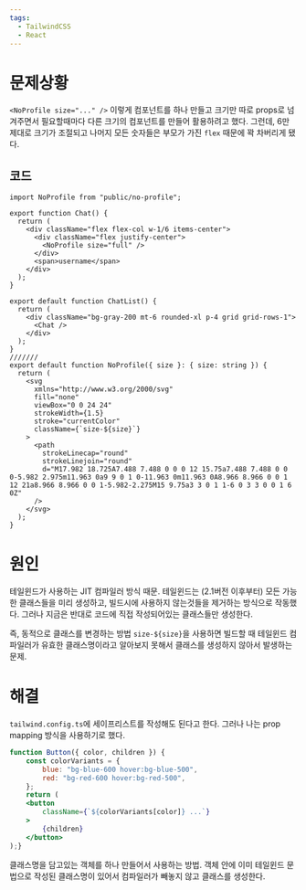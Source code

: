 ```yaml
---
tags:
  - TailwindCSS
  - React
---
```

# 문제상황
`<NoProfile size="..." />` 이렇게 컴포넌트를 하나 만들고 크기만 따로 props로 넘겨주면서 필요할때마다 다른 크기의 컴포넌트를 만들어 활용하려고 했다.
그런데, 6만 제대로 크기가 조절되고 나머지 모든 숫자들은 부모가 가진 `flex` 때문에 꽉 차버리게 됐다.
## 코드
```tsx
import NoProfile from "public/no-profile";

export function Chat() {
  return (
    <div className="flex flex-col w-1/6 items-center">
      <div className="flex justify-center">
        <NoProfile size="full" />
      </div>
      <span>username</span>
    </div>
  );
}

export default function ChatList() {
  return (
    <div className="bg-gray-200 mt-6 rounded-xl p-4 grid grid-rows-1">
      <Chat />
    </div>
  );
}
///////
export default function NoProfile({ size }: { size: string }) {
  return (
    <svg
      xmlns="http://www.w3.org/2000/svg"
      fill="none"
      viewBox="0 0 24 24"
      strokeWidth={1.5}
      stroke="currentColor"
      className={`size-${size}`}
    >
      <path
        strokeLinecap="round"
        strokeLinejoin="round"
        d="M17.982 18.725A7.488 7.488 0 0 0 12 15.75a7.488 7.488 0 0 0-5.982 2.975m11.963 0a9 9 0 1 0-11.963 0m11.963 0A8.966 8.966 0 0 1 12 21a8.966 8.966 0 0 1-5.982-2.275M15 9.75a3 3 0 1 1-6 0 3 3 0 0 1 6 0Z"
      />
    </svg>
  );
}

```
# 원인
테일윈드가 사용하는 JIT 컴파일러 방식 때문.
테일윈드는 (2.1버전 이후부터) 모든 가능한 클래스들을 미리 생성하고, 빌드시에 사용하지 않는것들을 제거하는 방식으로 작동했다.
그러나 지금은 반대로 코드에 직접 작성되어있는 클래스들만 생성한다.

즉, 동적으로 클래스를 변경하는 방법 `size-${size}`을 사용하면 빌드할 때 테일윈드 컴파일러가 유효한 클래스명이라고 알아보지 못해서 클래스를 생성하지 않아서 발생하는 문제.

# 해결
`tailwind.config.ts`에 세이프리스트를 작성해도 된다고 한다.
그러나 나는 prop mapping 방식을 사용하기로 했다.
```jsx
function Button({ color, children }) {
	const colorVariants = {
	    blue: "bg-blue-600 hover:bg-blue-500",
	    red: "bg-red-600 hover:bg-red-500",  
	};  
	return (
	<button 
		className={`${colorVariants[color]} ...`}
	>
		{children}
	</button>
);}
```
클래스명을 담고있는 객체를 하나 만들어서 사용하는 방법.
객체 안에 이미 테일윈드 문법으로 작성된 클래스명이 있어서 컴파일러가 빼놓지 않고 클래스를 생성한다.

